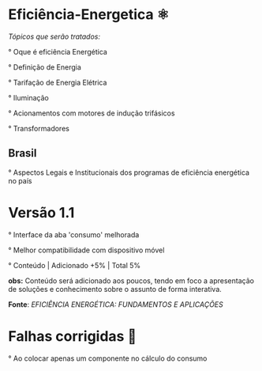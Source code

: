 # Eficiência-Energetica ⚛️

*Tópicos que serão tratados:* 

° Oque é eficiência Energética 

° Definição de Energia

° Tarifação de Energia Elétrica

° Iluminação

° Acionamentos com motores de indução trifásicos

° Transformadores


<h2>Brasil</h2>

° Aspectos Legais e Institucionais dos programas de eficiência energética no país 

# Versão 1.1

° Interface da aba 'consumo' melhorada

° Melhor compatibilidade com dispositivo móvel

° Conteúdo | Adicionado +5% | Total 5%

<strong>obs:</strong> Conteúdo será adicionado aos poucos, tendo em foco a apresentação de soluções e conhecimento sobre o assunto de forma interativa.

<strong>Fonte</strong>: *EFICIÊNCIA ENERGÉTICA: FUNDAMENTOS E APLICAÇÕES*


# Falhas corrigidas 🐛

° Ao colocar apenas um componente no cálculo do consumo
